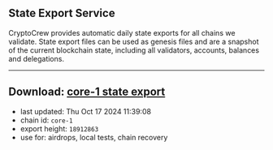 ## State Export Service
CryptoCrew provides automatic daily state exports for all chains we validate. State export files can be used as genesis files and are a snapshot of the current blockchain state, including all validators, accounts, balances and delegations.

---
**Download: [core-1 state export](https://dl-eu2.ccvalidators.com/SERVICE/persistence/core-1_export_18912863.json)**
---

- last updated: Thu Oct 17 2024 11:39:08
- chain id: `core-1`
- export height: `18912863`
- use for: airdrops, local tests, chain recovery
